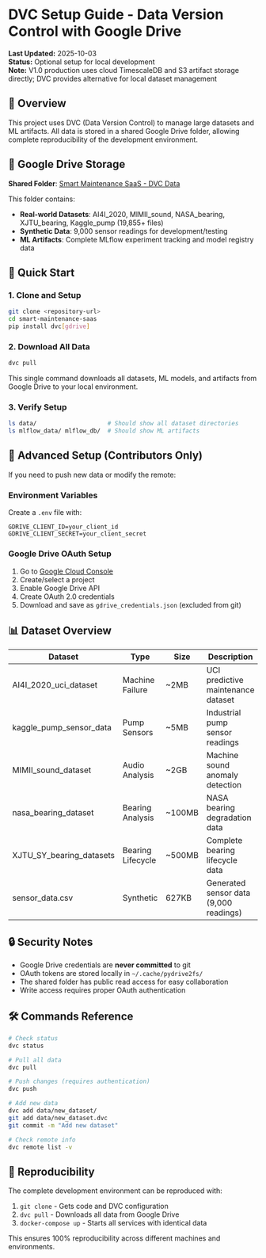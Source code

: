 # DVC Setup Guide - Data Version Control with Google Drive

**Last Updated:** 2025-10-03  
**Status:** Optional setup for local development  
**Note:** V1.0 production uses cloud TimescaleDB and S3 artifact storage directly; DVC provides alternative for local dataset management

## 🎯 Overview

This project uses DVC (Data Version Control) to manage large datasets and ML artifacts. All data is stored in a shared Google Drive folder, allowing complete reproducibility of the development environment.

## 📁 Google Drive Storage

**Shared Folder**: [Smart Maintenance SaaS - DVC Data](https://drive.google.com/drive/folders/1cJvSRaBG0Fzs4D_wlUeVPM9l47RP_k3G?usp=sharing)

This folder contains:
- **Real-world Datasets**: AI4I_2020, MIMII_sound, NASA_bearing, XJTU_bearing, Kaggle_pump (19,855+ files)
- **Synthetic Data**: 9,000 sensor readings for development/testing
- **ML Artifacts**: Complete MLflow experiment tracking and model registry data

## 🚀 Quick Start

### 1. Clone and Setup
```bash
git clone <repository-url>
cd smart-maintenance-saas
pip install dvc[gdrive]
```

### 2. Download All Data
```bash
dvc pull
```

This single command downloads all datasets, ML models, and artifacts from Google Drive to your local environment.

### 3. Verify Setup
```bash
ls data/                    # Should show all dataset directories
ls mlflow_data/ mlflow_db/  # Should show ML artifacts
```

## 🔧 Advanced Setup (Contributors Only)

If you need to push new data or modify the remote:

### Environment Variables
Create a `.env` file with:
```env
GDRIVE_CLIENT_ID=your_client_id
GDRIVE_CLIENT_SECRET=your_client_secret
```

### Google Drive OAuth Setup
1. Go to [Google Cloud Console](https://console.cloud.google.com/)
2. Create/select a project
3. Enable Google Drive API
4. Create OAuth 2.0 credentials
5. Download and save as `gdrive_credentials.json` (excluded from git)

## 📊 Dataset Overview

| Dataset | Type | Size | Description |
|---------|------|------|-------------|
| AI4I_2020_uci_dataset | Machine Failure | ~2MB | UCI predictive maintenance dataset |
| kaggle_pump_sensor_data | Pump Sensors | ~5MB | Industrial pump sensor readings |
| MIMII_sound_dataset | Audio Analysis | ~2GB | Machine sound anomaly detection |
| nasa_bearing_dataset | Bearing Analysis | ~100MB | NASA bearing degradation data |
| XJTU_SY_bearing_datasets | Bearing Lifecycle | ~500MB | Complete bearing lifecycle data |
| sensor_data.csv | Synthetic | 627KB | Generated sensor data (9,000 readings) |

## 🔒 Security Notes

- Google Drive credentials are **never committed** to git
- OAuth tokens are stored locally in `~/.cache/pydrive2fs/`
- The shared folder has public read access for easy collaboration
- Write access requires proper OAuth authentication

## 🛠 Commands Reference

```bash
# Check status
dvc status

# Pull all data
dvc pull

# Push changes (requires authentication)
dvc push

# Add new data
dvc add data/new_dataset/
git add data/new_dataset.dvc
git commit -m "Add new dataset"

# Check remote info
dvc remote list -v
```

## 🔄 Reproducibility

The complete development environment can be reproduced with:
1. `git clone` - Gets code and DVC configuration
2. `dvc pull` - Downloads all data from Google Drive
3. `docker-compose up` - Starts all services with identical data

This ensures 100% reproducibility across different machines and environments.
